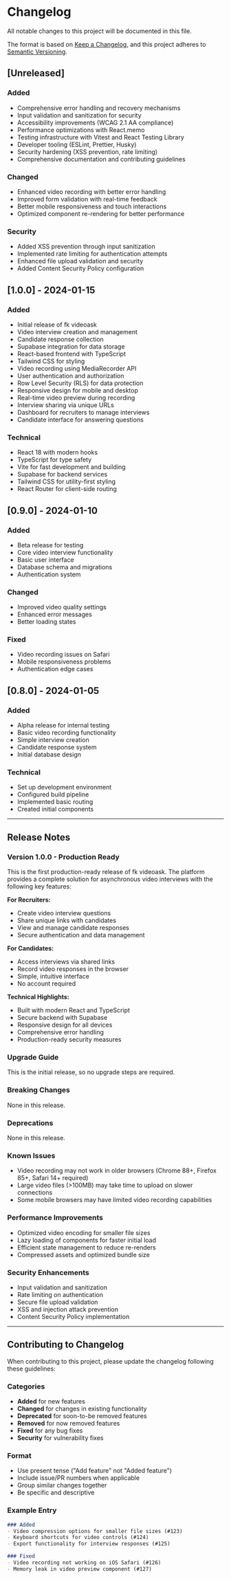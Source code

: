 # Changelog

All notable changes to this project will be documented in this file.

The format is based on [Keep a Changelog](https://keepachangelog.com/en/1.0.0/),
and this project adheres to [Semantic Versioning](https://semver.org/spec/v2.0.0.html).

## [Unreleased]

### Added
- Comprehensive error handling and recovery mechanisms
- Input validation and sanitization for security
- Accessibility improvements (WCAG 2.1 AA compliance)
- Performance optimizations with React.memo
- Testing infrastructure with Vitest and React Testing Library
- Developer tooling (ESLint, Prettier, Husky)
- Security hardening (XSS prevention, rate limiting)
- Comprehensive documentation and contributing guidelines

### Changed
- Enhanced video recording with better error handling
- Improved form validation with real-time feedback
- Better mobile responsiveness and touch interactions
- Optimized component re-rendering for better performance

### Security
- Added XSS prevention through input sanitization
- Implemented rate limiting for authentication attempts
- Enhanced file upload validation and security
- Added Content Security Policy configuration

## [1.0.0] - 2024-01-15

### Added
- Initial release of fk videoask
- Video interview creation and management
- Candidate response collection
- Supabase integration for data storage
- React-based frontend with TypeScript
- Tailwind CSS for styling
- Video recording using MediaRecorder API
- User authentication and authorization
- Row Level Security (RLS) for data protection
- Responsive design for mobile and desktop
- Real-time video preview during recording
- Interview sharing via unique URLs
- Dashboard for recruiters to manage interviews
- Candidate interface for answering questions

### Technical
- React 18 with modern hooks
- TypeScript for type safety
- Vite for fast development and building
- Supabase for backend services
- Tailwind CSS for utility-first styling
- React Router for client-side routing

## [0.9.0] - 2024-01-10

### Added
- Beta release for testing
- Core video interview functionality
- Basic user interface
- Database schema and migrations
- Authentication system

### Changed
- Improved video quality settings
- Enhanced error messages
- Better loading states

### Fixed
- Video recording issues on Safari
- Mobile responsiveness problems
- Authentication edge cases

## [0.8.0] - 2024-01-05

### Added
- Alpha release for internal testing
- Basic video recording functionality
- Simple interview creation
- Candidate response system
- Initial database design

### Technical
- Set up development environment
- Configured build pipeline
- Implemented basic routing
- Created initial components

---

## Release Notes

### Version 1.0.0 - Production Ready

This is the first production-ready release of fk videoask. The platform provides a complete solution for asynchronous video interviews with the following key features:

**For Recruiters:**
- Create video interview questions
- Share unique links with candidates
- View and manage candidate responses
- Secure authentication and data management

**For Candidates:**
- Access interviews via shared links
- Record video responses in the browser
- Simple, intuitive interface
- No account required

**Technical Highlights:**
- Built with modern React and TypeScript
- Secure backend with Supabase
- Responsive design for all devices
- Comprehensive error handling
- Production-ready security measures

### Upgrade Guide

This is the initial release, so no upgrade steps are required.

### Breaking Changes

None in this release.

### Deprecations

None in this release.

### Known Issues

- Video recording may not work in older browsers (Chrome 88+, Firefox 85+, Safari 14+ required)
- Large video files (>100MB) may take time to upload on slower connections
- Some mobile browsers may have limited video recording capabilities

### Performance Improvements

- Optimized video encoding for smaller file sizes
- Lazy loading of components for faster initial load
- Efficient state management to reduce re-renders
- Compressed assets and optimized bundle size

### Security Enhancements

- Input validation and sanitization
- Rate limiting on authentication
- Secure file upload validation
- XSS and injection attack prevention
- Content Security Policy implementation

---

## Contributing to Changelog

When contributing to this project, please update the changelog following these guidelines:

### Categories
- **Added** for new features
- **Changed** for changes in existing functionality
- **Deprecated** for soon-to-be removed features
- **Removed** for now removed features
- **Fixed** for any bug fixes
- **Security** for vulnerability fixes

### Format
- Use present tense ("Add feature" not "Added feature")
- Include issue/PR numbers when applicable
- Group similar changes together
- Be specific and descriptive

### Example Entry
```markdown
### Added
- Video compression options for smaller file sizes (#123)
- Keyboard shortcuts for video controls (#124)
- Export functionality for interview responses (#125)

### Fixed
- Video recording not working on iOS Safari (#126)
- Memory leak in video preview component (#127)
```